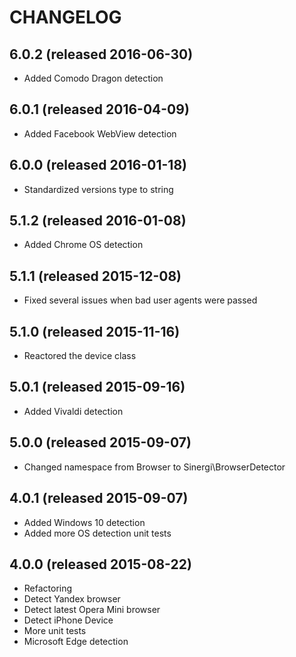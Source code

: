 # CHANGELOG

## 6.0.2 (released 2016-06-30)

- Added Comodo Dragon detection

## 6.0.1 (released 2016-04-09)

- Added Facebook WebView detection

## 6.0.0 (released 2016-01-18)

- Standardized versions type to string

## 5.1.2 (released 2016-01-08)

- Added Chrome OS detection

## 5.1.1 (released 2015-12-08)

- Fixed several issues when bad user agents were passed

## 5.1.0 (released 2015-11-16)

- Reactored the device class

## 5.0.1 (released 2015-09-16)

- Added Vivaldi detection

## 5.0.0 (released 2015-09-07)

- Changed namespace from Browser to Sinergi\BrowserDetector

## 4.0.1 (released 2015-09-07)

- Added Windows 10 detection
- Added more OS detection unit tests

## 4.0.0 (released 2015-08-22)

- Refactoring
- Detect Yandex browser
- Detect latest Opera Mini browser
- Detect iPhone Device
- More unit tests
- Microsoft Edge detection
